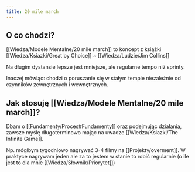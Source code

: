 ```yaml
---
title: 20 mile march
---
```


## O co chodzi?
[[Wiedza/Modele Mentalne/20 mile march]] to koncept z książki [[Wiedza/Ksiazki/Great by Choice]] ~ [[Wiedza/Ludzie/Jim Collins]]

Na długim dystansie lepsze jest mniejsze, ale regularne tempo niż sprinty.

Inaczej mówiąc: chodzi o poruszanie się w stałym tempie niezależnie od czynników zewnętrznych i wewnętrznych.

## Jak stosuję [[Wiedza/Modele Mentalne/20 mile march]]?
Dbam o [[Fundamenty/Proces#Fundamenty]] oraz podejmując działania, zawsze myślę długoterminowo mając na uwadze [[Wiedza/Ksiazki/The Infinite Game]].

Np. mógłbym tygodniowo nagrywać 3-4 filmy na [[Projekty/overment]]. W praktyce nagrywam jeden ale za to jestem w stanie to robić regularnie (o ile jest to dla mnie [[Wiedza/Słownik/Priorytet]])